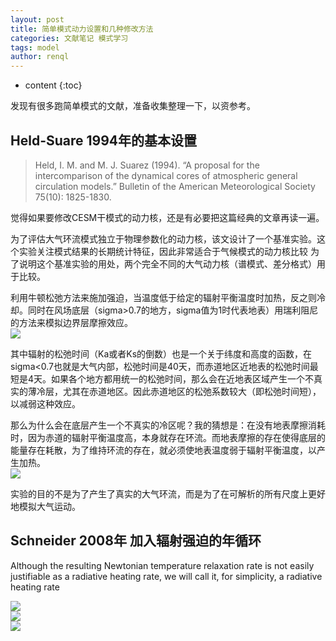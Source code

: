 ```yaml
---
layout: post
title: 简单模式动力设置和几种修改方法
categories: 文献笔记 模式学习
tags: model
author: renql
---
```


* content
{:toc}

发现有很多跑简单模式的文献，准备收集整理一下，以资参考。

## Held-Suare 1994年的基本设置 ##
> Held, I. M. and M. J. Suarez (1994). “A proposal for the intercomparison of the dynamical cores of atmospheric general circulation models.” Bulletin of the American Meteorological Society 75(10): 1825-1830.

觉得如果要修改CESM干模式的动力核，还是有必要把这篇经典的文章再读一遍。

为了评估大气环流模式独立于物理参数化的动力核，该文设计了一个基准实验。这个实验关注模式结果的长期统计特征，因此非常适合于气候模式的动力核比较
为了说明这个基准实验的用处，两个完全不同的大气动力核（谱模式、差分格式）用于比较。

利用牛顿松弛方法来施加强迫，当温度低于给定的辐射平衡温度时加热，反之则冷却。同时在风场底层（sigma>0.7的地方，sigma值为1时代表地表）用瑞利阻尼的方法来模拟边界层摩擦效应。  
![](http://wx2.sinaimg.cn/mw690/006fa9Xlgy1g5647vd178j30i30l0ju2.jpg)

其中辐射的松弛时间（Ka或者Ks的倒数）也是一个关于纬度和高度的函数，在sigma<0.7也就是大气内部，松弛时间是40天，而赤道地区近地表的松弛时间最短是4天。如果各个地方都用统一的松弛时间，那么会在近地表区域产生一个不真实的薄冷层，尤其在赤道地区。因此赤道地区的松弛系数较大（即松弛时间短），以减弱这种效应。

那么为什么会在底层产生一个不真实的冷区呢？我的猜想是：在没有地表摩擦消耗时，因为赤道的辐射平衡温度高，本身就存在环流。而地表摩擦的存在使得底层的能量存在耗散，为了维持环流的存在，就必须使地表温度弱于辐射平衡温度，以产生加热。  
![](http://wx1.sinaimg.cn/mw690/006fa9Xlgy1g5647w2rrhj31040u0nnl.jpg)

实验的目的不是为了产生了真实的大气环流，而是为了在可解析的所有尺度上更好地模拟大气运动。

## Schneider 2008年 加入辐射强迫的年循环 ##
Although the resulting Newtonian temperature relaxation rate is not easily justifiable as a radiative heating rate, we will call it, for simplicity, a radiative heating rate

![](http://wx2.sinaimg.cn/mw690/006fa9Xlgy1g564mg8kaqj30cz07g3zt.jpg)  
![](http://wx2.sinaimg.cn/mw690/006fa9Xlgy1g564mgv0pmj30d507kmyu.jpg)  
![](http://wx2.sinaimg.cn/mw690/006fa9Xlgy1g564mha15oj30cy0brq5q.jpg)  
